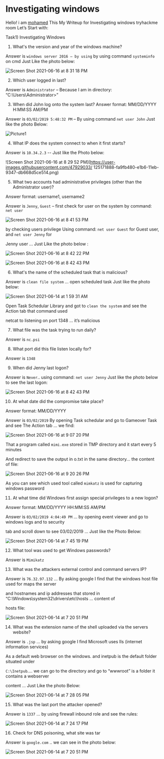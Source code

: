 # Investigating windows
Hello! i am [mohamed](https://twitter.com/0xMohomiester) This My Writeup for Investigating windows tryhackme room Let’s Start with:

Task1) Investigating Windows 

1) What's the version and year of the windows machine?  

Answer is `windows server 2016 – by using` by using command `systeminfo` on cmd  Just Like the photo 
below:

![Screen Shot 2021-06-16 at 8 31 18 PM](https://user-images.githubusercontent.com/47929033/125171741-063eab80-e1b6-11eb-98e9-4020a5354955.png)

2) Which user logged in last?

Answer is `Administrator` – Because I am in directory: “C:\Users\Administrator>”

3) When did John log onto the system last? Answer format: MM/DD/YYYY H:MM:SS AM/PM  

Answer is `03/02/2019 5:48:32 PM` – By using command `net user John`  Just like the photo Below: 

![Picture1](https://user-images.githubusercontent.com/47929033/125171863-df34a980-e1b6-11eb-8b36-3f0f654cd195.png)
 
4) What IP does the system connect to when it first starts? 

 Answer is `10.34.2.3` -- Just like the Photo below:

![Screen Shot 2021-06-16 at 8 29 52 PM](https://user-images.githubusercontent.com/47929033/
125171888-fa9fb480-e1b6-11eb-9347-db668d5ce514.png)
 
5) What two accounts had administrative privileges (other than the Administrator user)? 

Answer format: username1, username2 

Answer is `Jenny`, `Guest` – first check for user on the system by command: `net user`

![Screen Shot 2021-06-16 at 8 41 53 PM](https://user-images.githubusercontent.com/47929033/125171927-2327ae80-e1b7-11eb-89f1-7ec5f664994d.png)
 
by checking users privilege Using command: `net user Guest` for Guest user, and `net user Jenny` for 

Jenny user ... Just Like the photo below : 

![Screen Shot 2021-06-16 at 8 42 22 PM](https://user-images.githubusercontent.com/47929033/125171965-46eaf480-e1b7-11eb-8adc-ca94ea19b12c.png)

![Screen Shot 2021-06-16 at 8 42 43 PM](https://user-images.githubusercontent.com/47929033/125171978-566a3d80-e1b7-11eb-8718-d55ebc8cca94.png)

 6) What's the name of the scheduled task that is malicious? 
 
 Answer is `clean file system` … open scheduled task Just like the photo below:

![Screen Shot 2021-06-14 at 1 59 31 AM](https://user-images.githubusercontent.com/47929033/125172026-8fa2ad80-e1b7-11eb-927c-55bab6bc1676.png)

Open Task Schedular Library and got to `clean the system` and see the Action tab that command used 
 

netcat to listening on port 1348 ... it’s malicious 

7) What file was the task trying to run daily? 

Answer is `nc.psi` 

8) What port did this file listen locally for? 

Answer is `1348` 

9) When did Jenny last logon? 

Answer is `Never`.. using command: `net user Jenny` Just like the photo below to see the last logon: 

![Screen Shot 2021-06-16 at 8 42 43 PM](https://user-images.githubusercontent.com/47929033/125172089-dc868400-e1b7-11eb-95f6-b307518afbd7.png)

10) At what date did the compromise take place? 
 
Answer format: MM/DD/YYYY 
 
Answer is `03/02/2019` By opening Task schedular and go to Gameover Task and see The Action tab … we 
find: 

![Screen Shot 2021-06-16 at 9 07 20 PM](https://user-images.githubusercontent.com/47929033/125172119-00e26080-e1b8-11eb-83eb-2699f2181656.png)

That a program called `mimi.exe` stored in TMP directory and it start every 5 minutes 
 
And redirect to save the output in o.txt in the same directory... the content of file:

![Screen Shot 2021-06-16 at 9 20 26 PM](https://user-images.githubusercontent.com/47929033/125172157-5454ae80-e1b8-11eb-8150-cd228327be75.png)

As you can see which used tool called `mimkatz` is used for capturing windows password 
 
11) At what time did Windows first assign special privileges to a new logon? 
 
Answer format: MM/DD/YYYY HH:MM:SS AM/PM 
 
Answer is `03/02/2019 4:04:49 PM` ... by opening event viewer and go to windows logs and to security 
 
tab and scroll down to see 03/02/2019 … Just like the Photo Below: 

![Screen Shot 2021-06-14 at 7 45 19 PM](https://user-images.githubusercontent.com/47929033/125172191-91b93c00-e1b8-11eb-90a1-928d3368ecc9.png)

12) What tool was used to get Windows passwords? 
 
Answer is `Mimikatz` 
 
13) What was the attackers external control and command servers IP? 
 
Answer is `76.32.97.132` … By asking google I find that the windows host file used for maps the 
server 
 
and hostnames and ip addresses that stored in “C:\Windows\system32\drivers\etc\hosts … content of 
 
hosts file: 

![Screen Shot 2021-06-14 at 7 20 51 PM](https://user-images.githubusercontent.com/47929033/125172236-cfb66000-e1b8-11eb-93fb-01a6e0882006.png)

14) What was the extension name of the shell uploaded via the servers website? 
 
Answer is `.jsp`  … by asking google I find Microsoft uses IIs (internet information services) 
 
As a default web browser on the windows. and inetpub is the default folder situated under 
 
`C:\Inetpub`.... we can go to the directory and go to “wwwroot” is a folder it contains a  webserver 
 
content … Just Like the photo Below: 

![Screen Shot 2021-06-14 at 7 28 05 PM](https://user-images.githubusercontent.com/47929033/125172256-ed83c500-e1b8-11eb-9dce-c8ec5f8ce713.png)

15) What was the last port the attacker opened? 

Answer is `1337` … by using  firewall inbound role and see the rules: 

![Screen Shot 2021-06-14 at 7 24 17 PM](https://user-images.githubusercontent.com/47929033/125172285-1dcb6380-e1b9-11eb-9efd-fbd427f06021.png)

16) Check for DNS poisoning, what site was tar

Answer is `google.com` .. we can see in the photo below: 


![Screen Shot 2021-06-14 at 7 20 51 PM](https://user-images.githubusercontent.com/47929033/125172335-7d297380-e1b9-11eb-8d0f-75e6c2727ed3.png)
















